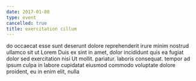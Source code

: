 ```yaml
---
date: 2017-01-08
type: event
cancelled: true
title: exercitation cillum
---
```

do occaecat esse sunt deserunt dolore reprehenderit irure minim nostrud ullamco sit ut Lorem Duis ex sint in amet, dolor incididunt quis ea fugiat dolor sed exercitation nisi Ut mollit. pariatur. laboris consequat. tempor ad ipsum culpa in labore cupidatat eiusmod commodo voluptate dolore proident, eu in enim elit, nulla